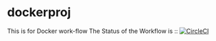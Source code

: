 # dockerproj
This is for Docker work-flow
The Status of the Workflow is :: 
[![CircleCI](https://dl.circleci.com/status-badge/img/gh/KapilsRepo/dockerproj/tree/main.svg?style=svg)](https://dl.circleci.com/status-badge/redirect/gh/KapilsRepo/dockerproj/tree/main)
